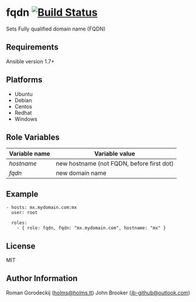 fqdn [![Build Status](https://travis-ci.org/holms/ansible-fqdn.svg?branch=master)](https://travis-ci.org/holms/ansible-fqdn)
====

Sets Fully qualified domain name (FQDN)

Requirements
------------

Ansible version 1.7+

## Platforms

* Ubuntu
* Debian
* Centos
* Redhat
* Windows

Role Variables
--------------


|Variable name | Variable value
|--------------|---------------
|*hostname*    |new hostname (not FQDN, before first dot)
|*fqdn*        | new domain name

Example
-------

```
- hosts: mx.mydomain.com:mx
  user: root

  roles:
    - { role: fqdn, fqdn: "mx.mydomain.com", hostname: "mx" }
```

License
-------

MIT

Author Information
------------------

Roman Gorodeckij (<holms@holms.lt>)
John Brooker (jb-github@outlook.com)

